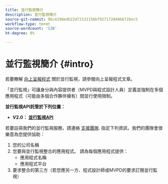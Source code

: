 ```yaml
---
title: 並行監視簡介
description: 並行監視簡介
source-git-commit: 9bc4298edb22d72131156bf92717284866728ec5
workflow-type: tm+mt
source-wordcount: '138'
ht-degree: 0%

---
```



# 並行監視簡介 {#intro}

若要瞭解 [向上呈報程式](/help/concurrency-monitoring/cm-escalation-procedures.md) 關於並行監視，請參閱向上呈報程式文章。

「並行監視」可讓身分與內容提供者（MVPD與程式設計人員）定義並強制在多個應用程式（可能由多個合作夥伴擁有）間並行使用限制。

**並行監視API託管於下列位置：**

* **V2.0： [並行監視API](http://docs.adobeptime.io/cm-api-v2/)**

若要註冊我們的並行監視服務，請連絡 [支援團隊](mailto:tve-support@adobe.com). 指定下列資訊，我們的團隊會很樂意為您提供協助：

1. 您的公司名稱
1. 您要與並行監視整合的應用程式。 請為每個應用程式提供：
   * 應用程式名稱
   * 應用程式平台
1. 要求整合的第三方（若您應另一方、程式設計師或MVPD的要求訂閱並行監視）

